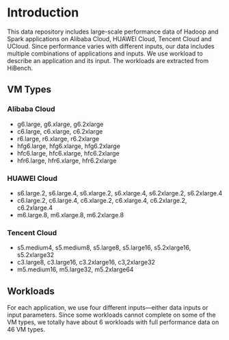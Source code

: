 # Introduction
This data repository includes large-scale performance data of Hadoop and Spark applications on Alibaba Cloud, HUAWEI Cloud, Tencent Cloud and UCloud. Since performance varies with different inputs, our data includes multiple combinations of applications and inputs. We use workload to describe an application and its input. The workloads are extracted from HiBench.

## VM Types

### Alibaba Cloud
* g6.large, g6.xlarge, g6.2xlarge
* c6.large, c6.xlarge, c6.2xlarge
* r6.large, r6.xlarge, r6.2xlarge
* hfg6.large, hfg6.xlarge, hfg6.2xlarge
* hfc6.large, hfc6.xlarge, hfc6.2xlarge
* hfr6.large, hfr6.xlarge, hfr6.2xlarge

### HUAWEI Cloud
* s6.large.2, s6.large.4, s6.xlarge.2, s6.xlarge.4, s6.2xlarge.2, s6.2xlarge.4
* c6.large.2, c6.large.4, c6.xlarge.2, c6.xlarge.4, c6.2xlarge.2, c6.2xlarge.4
* m6.large.8, m6.xlarge.8, m6.2xlarge.8

### Tencent Cloud
* s5.medium4, s5.medium8, s5.large8, s5.large16, s5.2xlarge16, s5.2xlarge32
* c3.large8, c3.large16, c3.2xlarge16, c3,2xlarge32
* m5.medium16, m5.large32, m5.2xlarge64

## Workloads
For each application, we use four different inputs—either data inputs or input parameters. Since some workloads cannot complete on some of the VM types, we totally have about 6 workloads with full performance data on 46 VM types.